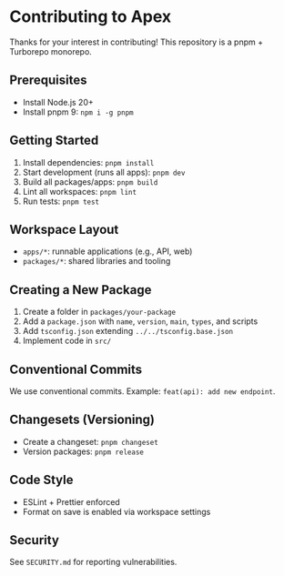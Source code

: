 # Contributing to Apex

Thanks for your interest in contributing! This repository is a pnpm + Turborepo monorepo.

## Prerequisites

- Install Node.js 20+
- Install pnpm 9: `npm i -g pnpm`

## Getting Started

1. Install dependencies: `pnpm install`
2. Start development (runs all apps): `pnpm dev`
3. Build all packages/apps: `pnpm build`
4. Lint all workspaces: `pnpm lint`
5. Run tests: `pnpm test`

## Workspace Layout

- `apps/*`: runnable applications (e.g., API, web)
- `packages/*`: shared libraries and tooling

## Creating a New Package

1. Create a folder in `packages/your-package`
2. Add a `package.json` with `name`, `version`, `main`, `types`, and scripts
3. Add `tsconfig.json` extending `../../tsconfig.base.json`
4. Implement code in `src/`

## Conventional Commits

We use conventional commits. Example: `feat(api): add new endpoint`.

## Changesets (Versioning)

- Create a changeset: `pnpm changeset`
- Version packages: `pnpm release`

## Code Style

- ESLint + Prettier enforced
- Format on save is enabled via workspace settings

## Security

See `SECURITY.md` for reporting vulnerabilities.
